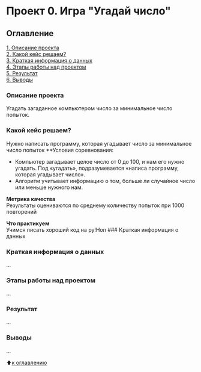 # Проект 0. Игра "Угадай число"

## Оглавление 
[1. Описание проекта](https://github.com/Milfson/learning_ds/tree/main/project_0#%D0%BE%D0%BF%D0%B8%D1%81%D0%B0%D0%BD%D0%B8%D0%B5-%D0%BF%D1%80%D0%BE%D0%B5%D0%BA%D1%82%D0%B0)\
[2. Какой кейс решаем?](https://github.com/Milfson/learning_ds/tree/main/project_0#%D0%BA%D0%B0%D0%BA%D0%BE%D0%B9-%D0%BA%D0%B5%D0%B9%D1%81-%D1%80%D0%B5%D1%88%D0%B0%D0%B5%D0%BC)\
[3. Краткая информация о данных](https://github.com/Milfson/learning_ds/tree/main/project_0#%D0%BA%D0%B0%D0%BA%D0%BE%D0%B9-%D0%BA%D0%B5%D0%B9%D1%81-%D1%80%D0%B5%D1%88%D0%B0%D0%B5%D0%BC)\
[4. Этапы работы над проектом](https://github.com/Milfson/learning_ds/blob/main/project_0/readme.md/Этапы-работы-над-проектом)\
[5. Результат](https://github.com/Milfson/learning_ds/blob/main/project_0/readme.md/Результат)\
[6. Выводы](https://github.com/Milfson/learning_ds/blob/main/project_0/readme.md/Выводы)

### Описание проекта
Угадать загаданное компьютером число за минимальное число попыток.

### Какой кейс решаем? 
Нужно написать программу, которая угадывает число за минимальное число попыток
**Условия соревнования: 
-	Компьютер загадывает целое число от 0 до 100, и нам его нужно угадать. Под «угадать», подразумевается «написа программу, которая угадывает число».
-	Алгоритм учитывает информацию о том, больше ли случайное число или меньше нужного нам.

**Метрика качества**\
Результаты оцениваются по среднему количеству попыток при 1000 повторений

**Что практикуем**\
Учимся писать хороший код на ру!Ноп ### Краткая информация о данных

### Краткая информация о данных
...

### Этапы работы над проектом
...

### Результат
...

### Выводы
...

:arrow_up:[к оглавлению]()
